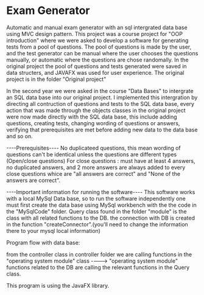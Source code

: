 # Exam Generator
Automatic and manual exam generator with an sql intergrated data base using MVC design pattern.
This project was a course project for "OOP introduction" where we were asked to develop a software for generating tests from a pool of questions.
The pool of questions is made by the user, and the test generator can be manual where the user chooses the questions manually, or automatic where the questions are chose randomally.
In the original project the pool of questions and tests generated were saved in data structers, and JAVAFX was used for user experience.
The original project is in the folder "Original project"

In the second year we were asked in the course "Data Bases" to intergrate an SQL data base into our original project.
I implemented this intergration by directing all contruction of questions and tests to the SQL data base, every action that was made through the objects classes in the original project were now made directly with the SQL data base, this include adding questions, creating tests, changing wording of questions or answers, verifying that prerequisites are met before adding new data to the data base and so on.

----Prerequisites----
No duplicateed questions, this mean wording of questions can't be identical unless the questions are different types (Open/close questions)
For close questions : must have at least 4 answers, no duplicated answers, and 2 more answers are always added to every close questions whice are "all answers are correct" and "None of the answers are correct".


----Important information for running the software----
This software works with a local MySql Data base, so to run the software independently one must first create the data base using MySql workbench with the the code in the "MySqlCode" folder.
Query class found in the folder "module" is the class with all related functions to the DB.  the connection with DB is created in the function "createConnector".(you'll need to change the information there to your mysql local information)

Program flow with data base:

from the controller class in controller folder we are calling functions in the "operating system module" class ---->  "operating system module" functions related to the DB are calling the relevant functions in the Query class.

This program is using the JavaFX library.
